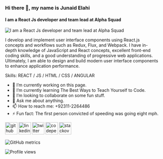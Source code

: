 ### Hi there 👋, my name is **Junaid Elahi**
#### I am a React Js developer and team lead at Alpha Squad
![I am a React Js developer and team lead at Alpha Squad](https://images-ext-1.discordapp.net/external/ZvJe_eajFbpz0qTKey2WlC2dOq5Hd2itmlizD3TtU08/https/i.ibb.co/BPyF8tb/Screenshot-20210326-052030.png?width=320&height=150)

I develop and implement user interface components using React.js concepts and workflows such as Redux, Flux, and Webpack. I have in-depth knowledge of JavaScript and React concepts, excellent front-end coding skills, and a good understanding of progressive web applications. Ultimately, I am able to design and build modern user interface components to enhance application performance.

Skills: REACT / JS / HTML / CSS / ANGULAR

- 🔭 I’m currently working on this page. 
- 🌱 I’m currently learning The Best Ways to Teach Yourself to Code. 
- 👯 I’m looking to collaborate on some fun stuff. 
- 💬 Ask me about anything. 
- 📫 How to reach me: +92311-2264486 
- ⚡ Fun fact: The first person convicted of speeding was going eight mph. 


[<img src='https://cdn.jsdelivr.net/npm/simple-icons@3.0.1/icons/github.svg' alt='github' height='40'>](https://github.com/jkr86)  [<img src='https://cdn.jsdelivr.net/npm/simple-icons@3.0.1/icons/linkedin.svg' alt='linkedin' height='40'>](https://www.linkedin.com/in/junaid-elahi-95a618187/)  [<img src='https://cdn.jsdelivr.net/npm/simple-icons@3.0.1/icons/twitter.svg' alt='twitter' height='40'>](https://twitter.com/johny_baba_86)  [<img src='https://cdn.jsdelivr.net/npm/simple-icons@3.0.1/icons/codepen.svg' alt='codepen' height='40'>](https://codepen.io/jdr86)  [<img src='https://cdn.jsdelivr.net/npm/simple-icons@3.0.1/icons/stackoverflow.svg' alt='stackoverflow' height='40'>](https://stackoverflow.com/users/11947455)  

![GitHub metrics](https://metrics.lecoq.io/jkr86)  

![Profile views](https://gpvc.arturio.dev/jkr86)
